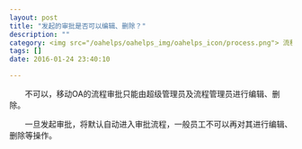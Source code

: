 ```yaml
---
layout: post
title: "发起的审批是否可以编辑、删除？"
description: ""
category: <img src="/oahelps/oahelps_img/oahelps_icon/process.png"> 流程审批与管理
tags: []
date: 2016-01-24 23:40:10

---
```

&#160; &#160; &#160; &#160;不可以，移动OA的流程审批只能由超级管理员及流程管理员进行编辑、删除。

&#160; &#160; &#160; &#160;一旦发起审批，将默认自动进入审批流程，一般员工不可以再对其进行编辑、删除等操作。
